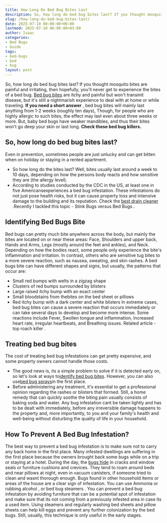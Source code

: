 ```yaml
---
title: How Long Do Bed Bug Bites Last
description: So, how long do bed bug bites last? If you thought mosquito bites are painful and irritating, then hopefully, you'll never get to experience the bites of a...
slug: /how-long-do-bed-bug-bites-last/
date: 2025-07-10 00:00:00+00:00
lastmod: 2025-07-10 00:00:00+03:00
author: Isaac
categories:
- Bed Bugs
- Guide
tags:
- bed-bugs
- bed
- bug
layout: post
---
```

So, how long do bed bug bites last? If you thought mosquito bites are painful and irritating, then hopefully, you'll never get to experience the bites of a bed bug.
[Bed bug bites](https://nysipm.cornell.edu/whats-bugging-you/[bed-bugs](https://pestpolicy.com/bed-bug-bites-vs-mosquito-bites/)/bed-bug-faqs///#2)
are itchy and painful but won't transmit disease, but it's still a nightmarish experience to deal with at home or while traveling.
**If you need a short answer**
,
bed bug bites will mainly last anything from 1-2 weeks (roughly ten days), Though, for people who are highly allergic to such bites, the effect may last even about three weeks or more.
But,
baby bed bugs
have weaker mandibles, and thus their bites won't go deep your skin or last long.
**Check these bed bug killers.**

## So, how long do bed bug bites last?
Even in prevention, sometimes people are just unlucky and can get bitten when on holiday or staying in a rented apartment.
- So how long do the bites last? Well, bites usually last around a week to 10 days, depending on how the persons body reacts and how sensitive they are (the allergy level).
- According to studies conducted by the CDC in the US, at least one in five Americansexperiences a bed bug infestation.
These infestations do not just pose health risks, but it can cause property loss and intensive damage to the building and its reputation.
Check the
[best drain cleaner](https://pestpolicy.com/best-drain-cleaner//)
.Recently I tackled this topic -
Stink Bugs versus Bed Bugs
.
## Identifying Bed Bugs Bite
Bed bugs can pretty much bite
anywhere across the body, but mainly the bites are located on or near these areas: Face, Shoulders and upper back, Hands and Arms, Legs (mostly around the feet and ankles), and Neck.
Depending on how the bodies react, some people only experience the bite's inflammation and irritation. In contrast, others who are
sensitive tug bites
to a more severe reaction, such as nausea, sweating, and skin rashes.
A
bed bugs bite
can have different shapes and signs, but usually, the patterns that occur are:
- Small red bumps with welts in a zigzag shape
- Clusters of red bumps surrounded by blisters
- Large raised itchy bump with an exact center
- Small bloodstains from thebites on the bed sheet or pillows
- Red itchy bump with a dark center and white blisters
In extreme cases,
bed bug bites can cause
a severe reaction that occurs immediately or can take several days to develop and become more intense.
Some reactions include Fever, Swollen tongue and inflammation, Increased heart rate, irregular heartbeats, and Breathing issues. Related article -
top roach killer
.
## Treating bed bug bites
The cost of
treating bed bug infestations
can get pretty expensive, and some property owners cannot handle those costs.
- The good news is, its a simple problem to solve if it is detected early on, so let's look at ways to[identify bed bug bites](https://pestpolicy.com/can-bed-bugs-live-in-your-skin/). However, you can also use[bed bug sprays](https://pestpolicy.com/best-bed-bug-spray/)in the first place.
- Before administering any treatment, it's essential to get a professional opinion regarding the rashes or blisters that formed.
Still, a
home remedy
that can quickly soothe the biting pain usually consists of baking soda and water.
Any bug infestation cant be taken lightly and has to be dealt with immediately, before any irreversible damage happens to the property and, more importantly, to you and your family's health and well-being without disturbing the quality of life in your household.
## How To Prevent A Bed Bug Infestation?
The best way to
prevent a bed bug infestation
is to make sure not to carry any back home in the first place. Many infested dwellings are suffering in the first place because the owners brought back some bugs while on a trip or staying at a hotel.
During the day, the
[bugs hide](https://pestpolicy.com/where-do-bed-bugs-hide/)
in cracks and window seals or furniture cushions and crevices. They tend to roam around beds and near pillows at night, even in vacuum canisters, if someone tried to clean and wasnt thorough enough.
Bugs
found in other household items
or areas of the house are a clear sign of infestation. You can use
Ammonia
or
rubbing alcohol
, or
bed bug steamers
.
You can
prevent a bed bug infestation
by avoiding furniture that can be a potential spot of infestation and make sure that its not coming from a previously infested area in case its a used item.
Using steamers and regularly washing bed sheets and pillow sheets can help kill
eggs and prevent
any further colonization by the bed bugs. Still, usually, this technique is only useful in the early stages.
